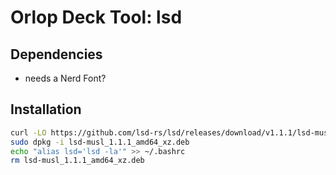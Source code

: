 # Orlop Deck Tool: lsd

## Dependencies

- needs a Nerd Font?

## Installation

```sh
curl -LO https://github.com/lsd-rs/lsd/releases/download/v1.1.1/lsd-musl_1.1.1_amd64_xz.deb
sudo dpkg -i lsd-musl_1.1.1_amd64_xz.deb
echo "alias lsd='lsd -la'" >> ~/.bashrc
rm lsd-musl_1.1.1_amd64_xz.deb
```
